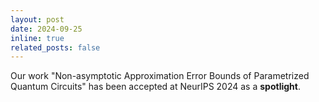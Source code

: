 ```yaml
---
layout: post
date: 2024-09-25
inline: true
related_posts: false
---
```

Our work "Non-asymptotic Approximation Error Bounds of Parametrized Quantum Circuits" has been accepted at NeurIPS 2024 as a **spotlight**.
